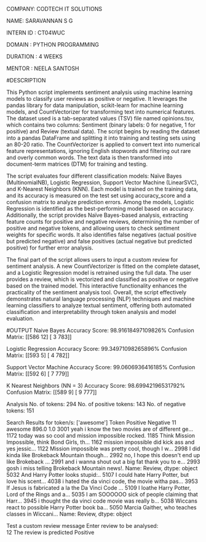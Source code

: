 COMPANY: CODTECH IT SOLUTIONS

NAME: SARAVANNAN S G

INTERN ID : CT04WUC

DOMAIN : PYTHON PROGRAMMING

DURATION : 4 WEEKS

MENTOR : NEELA SANTOSH

#DESCRIPTION

This Python script implements sentiment analysis using machine learning models to classify user reviews as positive or negative. It leverages the pandas library for data manipulation, scikit-learn for machine learning models, and CountVectorizer for transforming text into numerical features. The dataset used is a tab-separated values (TSV) file named opinions.tsv, which contains two columns: Sentiment (binary labels: 0 for negative, 1 for positive) and Review (textual data). The script begins by reading the dataset into a pandas DataFrame and splitting it into training and testing sets using an 80-20 ratio. The CountVectorizer is applied to convert text into numerical feature representations, ignoring English stopwords and filtering out rare and overly common words. The text data is then transformed into document-term matrices (DTM) for training and testing.

The script evaluates four different classification models: Naïve Bayes (MultinomialNB), Logistic Regression, Support Vector Machine (LinearSVC), and K-Nearest Neighbors (KNN). Each model is trained on the training data, and its accuracy is measured on the test set using accuracy_score and a confusion matrix to analyze prediction errors. Among the models, Logistic Regression is identified as the best-performing model based on accuracy. Additionally, the script provides Naïve Bayes-based analysis, extracting feature counts for positive and negative reviews, determining the number of positive and negative tokens, and allowing users to check sentiment weights for specific words. It also identifies false negatives (actual positive but predicted negative) and false positives (actual negative but predicted positive) for further error analysis.

The final part of the script allows users to input a custom review for sentiment analysis. A new CountVectorizer is fitted on the complete dataset, and a Logistic Regression model is retrained using the full data. The user provides a review, which is vectorized and classified as positive or negative based on the trained model. This interactive functionality enhances the practicality of the sentiment analysis tool. Overall, the script effectively demonstrates natural language processing (NLP) techniques and machine learning classifiers to analyze textual sentiment, offering both automated classification and interpretability through token analysis and model evaluation.

#OUTPUT
Naive Bayes
Accuracy Score: 98.91618497109826%
Confusion Matrix: 
[[586  12]
 [  3 783]]

Logistic Regression
Accuracy Score: 99.34971098265896%
Confusion Matrix: 
[[593   5]
 [  4 782]]

Support Vector Machine
Accuracy Score: 99.0606936416185%
Confusion Matrix: 
[[592   6]
 [  7 779]]

K Nearest Neighbors (NN = 3)
Accuracy Score: 98.69942196531792%
Confusion Matrix: 
[[589   9]
 [  9 777]]

Analysis
No. of tokens:  294
No. of positive tokens:  143
No. of negative tokens:  151

Search Results for token/s: ['awesome']
      Token  Positive  Negative
11  awesome     896.0       1.0
3001    yeah i know the two movies are of different ge...
1172     today was so cool and mission impossible rocked.
1185    Think Mission Impossible, think Bond Girls, th...
1162    mission impossible did kick ass and yes jessic...
1122    Mission impossible was pretty cool, though I w...
2998        I did kinda like Brokeback Mountain though...
2992    no, I hope this doesn't end up like Brokeback ...
2991    and i wanna shout out a big fat thank you to e...
2993        gosh i miss telling Brokeback Mountain news!.
Name: Review, dtype: object
5032                     And Harry Potter looks stupid:..
5107     I could hate Harry Potter, but love his scent...
4038    i hated the da vinci code, the movie witha pas...
3953    If Jesus is fabricated a la the Da Vinci Code ...
5109    I loathe Harry Potter, Lord of the Rings and a...
5035    I am SOOOOOO sick of people claiming that Harr...
3945    i thought the da vinci code movie was really b...
5038    Wiccans react to possible Harry Potter book ba...
5050    Marcia Gaither, who teaches classes in Wiccani...
Name: Review, dtype: object

Test a custom review message
Enter review to be analysed:  
 12
The review is predicted Positive
